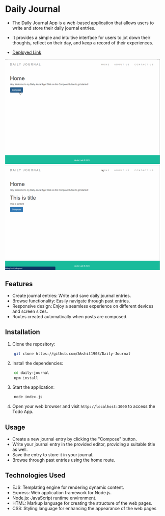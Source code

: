 # Daily Journal

- The Daily Journal App is a web-based application that allows users to write and store their daily journal entries. 
- It provides a simple and intuitive interface for users to jot down their thoughts, reflect on their day, and keep a record of their experiences.

- <a href="https://daily-journal-kohl.vercel.app/">Deployed Link</a>

<img src="compose.gif" height="auto" width="600">
<img src="navigation.gif" height="auto" width="600">

## Features

- Create journal entries: Write and save daily journal entries.
- Browse functionality: Easily navigate through past entries.
- Responsive design: Enjoy a seamless experience on different devices and screen sizes.
- Routes created automatically when posts are composed.

## Installation

1. Clone the repository:

```bash
    git clone https://github.com/Akshit1903/Daily-Journal
```

2. Install the dependencies:

```bash
    cd daily-journal
    npm install
```

3. Start the application:

```bash
    node index.js
```

4. Open your web browser and visit `http://localhost:3000` to access the Todo App.

## Usage

- Create a new journal entry by clicking the "Compose" button.
- Write your journal entry in the provided editor, providing a suitable title as well.
- Save the entry to store it in your journal.
- Browse through past entries using the home route.

## Technologies Used

- EJS: Templating engine for rendering dynamic content.
- Express: Web application framework for Node.js.
- Node.js: JavaScript runtime environment.
- HTML: Markup language for creating the structure of the web pages.
- CSS: Styling language for enhancing the appearance of the web pages.
